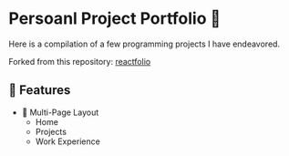 # Persoanl Project Portfolio 👾

Here is a compilation of a few programming projects I have endeavored. 

Forked from this repository: <a href="[https://reactfolio.tharindu.dev/](https://github.com/truethari/reactfolio/tree/master/src)" target="_blank">reactfolio</a>
<br/>


## 📙 Features

-   📖 Multi-Page Layout
    -   Home
    -   Projects
    -   Work Experience
